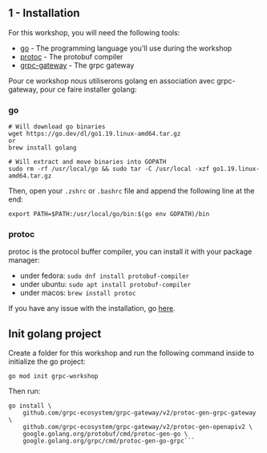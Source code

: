 ## 1 - Installation

For this workshop, you will need the following tools:

- [go](https://go.dev/) - The programming language you'll use during the workshop
- [protoc](https://developers.google.com/protocol-buffers) - The protobuf compiler
- [grpc-gateway](https://github.com/grpc-ecosystem/grpc-gateway) - The grpc gateway

Pour ce workshop nous utiliserons golang en association avec grpc-gateway, pour ce faire installer golang:

### **go**
```shell
# Will download go binaries
wget https://go.dev/dl/go1.19.linux-amd64.tar.gz
or
brew install golang

# Will extract and move binaries into GOPATH
sudo rm -rf /usr/local/go && sudo tar -C /usr/local -xzf go1.19.linux-amd64.tar.gz
```

Then, open your `.zshrc` or `.bashrc` file and append the following line at the end:
```shell
export PATH=$PATH:/usr/local/go/bin:$(go env GOPATH)/bin
```

### **protoc**

protoc is the protocol buffer compiler, you can install it with your package manager:
- under fedora: `sudo dnf install protobuf-compiler`
- under ubuntu: `sudo apt install protobuf-compiler`
- under macos: `brew install protoc`

If you have any issue with the installation, go [here](https://grpc.io/docs/protoc-installation/).

## Init golang project

Create a folder for this workshop and run the following command inside to initialize the go project:
```shell
go mod init grpc-workshop
```

Then run:
```shell
go install \
    github.com/grpc-ecosystem/grpc-gateway/v2/protoc-gen-grpc-gateway \
    github.com/grpc-ecosystem/grpc-gateway/v2/protoc-gen-openapiv2 \
    google.golang.org/protobuf/cmd/protoc-gen-go \
    google.golang.org/grpc/cmd/protoc-gen-go-grpc```

